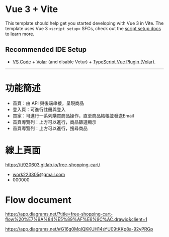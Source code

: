# Vue 3 + Vite

This template should help get you started developing with Vue 3 in Vite. The template uses Vue 3 `<script setup>` SFCs, check out the [script setup docs](https://v3.vuejs.org/api/sfc-script-setup.html#sfc-script-setup) to learn more.

## Recommended IDE Setup

- [VS Code](https://code.visualstudio.com/) + [Volar](https://marketplace.visualstudio.com/items?itemName=Vue.volar) (and disable Vetur) + [TypeScript Vue Plugin (Volar)](https://marketplace.visualstudio.com/items?itemName=Vue.vscode-typescript-vue-plugin).



---
# 功能簡述
- 首頁：由 API 與後端串接，呈現商品
- 登入頁：可進行註冊與登入
- 買家：可進行一系列購買商品操作，直至商品結帳並發送Email
- 首頁導覽列：上方可以進行，商品篩選顯示
- 首頁導覽列：上方可以進行，搜尋商品
  
# 線上頁面
https://tt920603.gitlab.io/free-shopping-cart/
- work223305@gmail.com
- 000000

# Flow document
https://app.diagrams.net/?title=free-shopping-cart-flow%20%E7%9A%84%E5%89%AF%E6%9C%AC.drawio&client=1

https://app.diagrams.net/#G16g0MqIQKKUH14sYU09tKKp8a-92yPRGp
